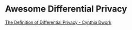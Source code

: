 # Awesome Differential Privacy

[The Definition of Differential Privacy - Cynthia Dwork](https://youtu.be/lg-VhHlztqo)
